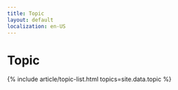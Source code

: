 ```yaml
---
title: Topic
layout: default
localization: en-US
---
```


# Topic

{% include article/topic-list.html 
  topics=site.data.topic
%}

